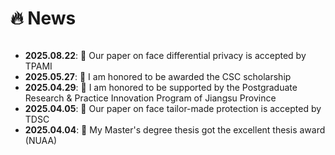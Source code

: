 # 🔥 News

<style>
  .scrollable {
    max-height: 260px; 
    overflow-y: scroll; 
  }
</style>

<div class="scrollable">
  <ul>
        <li><strong>2025.08.22</strong>: 🎉 Our paper on face differential privacy is accepted by TPAMI </li>
        <li><strong>2025.05.27</strong>: 🎉 I am honored to be  awarded the CSC scholarship</li>
        <li><strong>2025.04.29</strong>: 🎉 I am honored to be supported by the Postgraduate Research & Practice Innovation Program of Jiangsu Province </li>
        <li><strong>2025.04.05</strong>: 🎉 Our paper on face tailor-made  protection  is accepted by TDSC </li>
        <li><strong>2025.04.04</strong>: 🎉 My Master's degree thesis got the excellent thesis award (NUAA) </li>
     <!-- <li><strong>2024.09</strong>: 🎉 <a href="https://arxiv.org/abs/2409.19798">Membership Inference Attacks Cannot Prove that a Model Was Trained On Your Data</a> is accepted by SaTML 2025 </li>-->
     <!-- <li><strong>2024.09</strong>: 🎉 <a href="https://arxiv.org/abs/2406.13352">AgentDojo</a> is accepted by NeurIPS 2024 (dataset and benchmark track).  <a href="https://agentdojo.spylab.ai/">  Benchmark. </a>  </li>-->
     <!-- <li><strong>2024.07</strong>: 🎉 <a href="https://arxiv.org/abs//2404.17399">Evaluations of Machine Learning Privacy Defenses are Misleading</a> is accepted by CCS 2024.  <a href="https://spylab.ai/blog/misleading-privacy-evals/">  Blogpost. </a>  </li>-->
    <!-- <li><strong>2024.07</strong>: <a href="https://arxiv.org/abs/2403.05016"> DiffClass </a> is accepted by ECCV 2024. </li> -->
    <!-- <li><strong>2024.04</strong>: Please feel free to review my first PhD project, <a href="https://arxiv.org/abs//2404.17399">Evaluations of Machine Learning Privacy Defenses are Misleading</a>.  <a href="https://spylab.ai/blog/misleading-privacy-evals/">  Blogpost </a>  </li> -->
    <!-- <li><strong>2024.01</strong>: <a href="https://arxiv.org/abs/2310.10402">Real-Fake</a> is accepted by ICLR 2024.</li>-->
    <!-- <li><strong>2023.10</strong>: Please feel free to review the project I recently collaborated on, <a href="https://arxiv.org/abs/2310.10402">Real-Fake: Effective Training Data Synthesis Through Distribution Matching</a>.</li> -->
    <!-- <li><strong>2023.07</strong>: Two papers are accepted by ICCV 2023 (one first-authored)!</li> -->
        <!-- <li><strong>2023.03</strong>: 🎉 I graduate from ZJU.</li> -->
    <!-- <li><strong>2023.02</strong>: One paper (co-first author) is accepted by CVPR 2023 (<font color="red">Highlight; 2.5% acceptance rate </font>)!</li>
    <li><strong>2023.01</strong>: One first-authored paper is accepted by ICLR 2023!</li>
    <li><strong>2022.11</strong>: One first-authored paper is accepted by AAAI 2023 (<font color="red">Oral</font>)!</li>
    <li><strong>2022.09</strong>: One first-authored paper is accepted by NeurIPS 2022!</li>
    <li><strong>2022.05</strong>: One first-authored paper is accepted by ICML 2022!</li>
    <li><strong>2022.03</strong>: One first-authored paper is accepted by CVPR 2022!</li> -->
  </ul>
</div>




  

